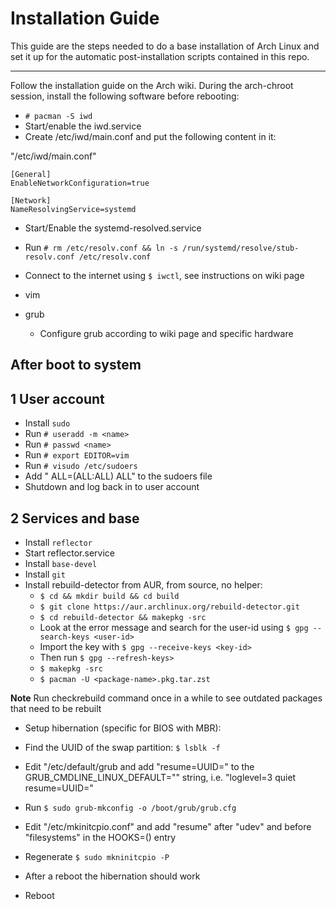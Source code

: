 # Installation Guide

This guide are the steps needed to do a base installation of Arch Linux and set it up for the automatic post-installation scripts contained in this repo.

---
Follow the installation guide on the Arch wiki. During the arch-chroot session, install the following software before rebooting:

- `# pacman -S iwd`
- Start/enable the iwd.service
- Create /etc/iwd/main.conf and put the following content in it:

"/etc/iwd/main.conf"
```
[General]
EnableNetworkConfiguration=true

[Network]
NameResolvingService=systemd
```

- Start/Enable the systemd-resolved.service
- Run `# rm /etc/resolv.conf && ln -s /run/systemd/resolve/stub-resolv.conf /etc/resolv.conf`
- Connect to the internet using `$ iwctl`, see instructions on wiki page

- vim
- grub
    - Configure grub according to wiki page and specific hardware

## After boot to system

## 1 User account
- Install `sudo`
- Run `# useradd -m <name>`
- Run `# passwd <name>`
- Run `# export EDITOR=vim`
- Run `# visudo /etc/sudoers`
- Add "<name> ALL=(ALL:ALL) ALL" to the sudoers file
- Shutdown and log back in to user account

## 2 Services and base
- Install `reflector`
- Start reflector.service
- Install `base-devel`
- Install `git`
- Install rebuild-detector from AUR, from source, no helper:
    - `$ cd && mkdir build && cd build`
    - `$ git clone https://aur.archlinux.org/rebuild-detector.git`
    - `$ cd rebuild-detector && makepkg -src`
    - Look at the error message and search for the user-id using `$ gpg --search-keys <user-id>`
    - Import the key with `$ gpg --receive-keys <key-id>`
    - Then run `$ gpg --refresh-keys>`
    - `$ makepkg -src`
    - `$ pacman -U <package-name>.pkg.tar.zst`

**Note** Run checkrebuild command once in a while to see outdated packages that need to be rebuilt

- Setup hibernation (specific for BIOS with MBR):
- Find the UUID of the swap partition: `$ lsblk -f`
- Edit "/etc/default/grub and add "resume=UUID=<UUID>" to the GRUB\_CMDLINE\_LINUX\_DEFAULT="" string, i.e. "loglevel=3 quiet resume=UUID=<UUID>"
- Run `$ sudo grub-mkconfig -o /boot/grub/grub.cfg`
- Edit "/etc/mkinitcpio.conf" and add "resume" after "udev" and before "filesystems" in the HOOKS=() entry
- Regenerate `$ sudo mkninitcpio -P`
- After a reboot the hibernation should work

- Reboot

